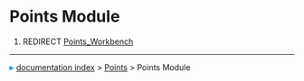 # Points Module
1.  REDIRECT [Points\_Workbench](Points_Workbench.md)



---
![](images/Right_arrow.png) [documentation index](../README.md) > [Points](Points_Workbench.md) > Points Module
